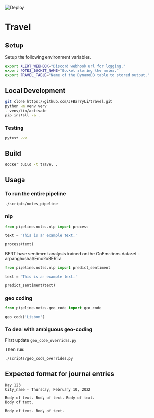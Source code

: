 ![Deploy](https://github.com/JFBarryLi/travel/actions/workflows/ci.yml/badge.svg)

# Travel

## Setup
Setup the following environment variables.
```bash
export ALERT_WEBHOOK="Discord webhook url for logging."
export NOTES_BUCKET_NAME="Bucket storing the notes."
export TRAVEL_TABLE="Name of the DynamoDB table to stored output."
```

## Local Development

```bash
git clone https://github.com/JFBarryLi/travel.git
python -m venv venv
. venv/bin/activate
pip install -e .
```

### Testing
```bash
pytest -vv
```

## Build

```bash
docker build -t travel .
```

## Usage

### To run the entire pipeline
```bash
./scripts/notes_pipeline
```

### nlp
```python
from pipeline.notes.nlp import process

text = 'This is an example text.'

process(text)
```

BERT base sentiment analysis trained on the GoEmotions dataset - arpanghoshal/EmoRoBERTa

```python
from pipeline.notes.nlp import predict_sentiment

text = 'This is an example text.'

predict_sentiment(text)

```

### geo coding
```python
from pipeline.notes.geo_code import geo_code

geo_code('Lisbon')
```

### To deal with ambiguous geo-coding
First update `geo_code_overrides.py`

Then run:
```bash
./scripts/geo_code_overrides.py
```

## Expected format for journal entries
```
Day 123
City_name - Thursday, February 10, 2022

Body of text. Body of text. Body of text.
Body of text.

Body of text. Body of text.
```

